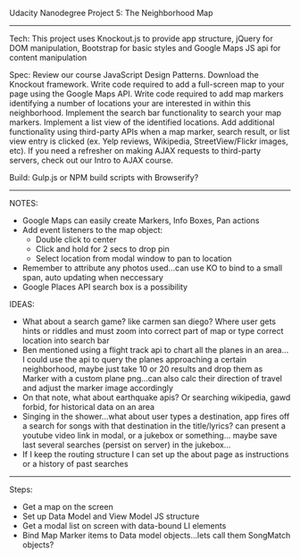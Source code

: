 Udacity Nanodegree Project 5: The Neighborhood Map
***************************************************************************
Tech: This project uses Knockout.js to provide app structure, jQuery for DOM manipulation,
Bootstrap for basic styles and Google Maps JS api for content manipulation

Spec:
Review our course JavaScript Design Patterns.
Download the Knockout framework.
Write code required to add a full-screen map to your page using the Google Maps API.
Write code required to add map markers identifying a number of locations your are interested in within this neighborhood.
Implement the search bar functionality to search your map markers.
Implement a list view of the identified locations.
Add additional functionality using third-party APIs when a map marker, search result, or list view entry is clicked (ex. Yelp reviews, Wikipedia, StreetView/Flickr images, etc). If you need a refresher on making AJAX requests to third-party servers, check out our Intro to AJAX course.

Build: Gulp.js or NPM build scripts with Browserify?

****************************************************************************
NOTES:
- Google Maps can easily create Markers, Info Boxes, Pan actions
- Add event listeners to the map object:
	- Double click to center
	- Click and hold for 2 secs to drop pin
	- Select location from modal window to pan to location
- Remember to attribute any photos used...can use KO to bind to a small span, auto updating when neccessary
- Google Places API search box is a possibility

IDEAS:
- What about a search game? like carmen san diego? Where user gets hints or riddles
and must zoom into correct part of map or type correct location into search bar
- Ben mentioned using a flight track api to chart all the planes in an area...
I could use the api to query the planes approaching a certain neighborhood, maybe just take
10 or 20 results and drop them as Marker with a custom plane png...can also calc their direction
of travel and adjust the marker image accordingly
- On that note, what about earthquake apis? Or searching wikipedia, gawd forbid, for historical
data on an area
- Singing in the shower...what about user types a destination, app fires off a search for songs with that
destination in the title/lyrics? can present a youtube video link in modal, or a jukebox or something...
maybe save last several searches (persist on server) in the jukebox...
- If I keep the routing structure I can set up the about page as instructions or a history of past searches


*****************************************************************************
Steps:
- Get a map on the screen
- Set up Data Model and View Model JS structure
- Get a modal list on screen with data-bound LI elements
- Bind Map Marker items to Data model objects...lets call them SongMatch objects?
